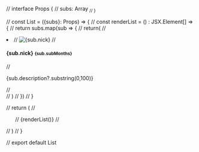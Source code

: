 // interface Props {
//     subs: Array<Sub>
// }

// const List = ({subs}: Props) => {
//   const renderList = () : JSX.Element[] => {
//     return subs.map(sub => {
//         return(
//         <li key={sub.nick}>
//           <img src={sub.avatar} alt={sub.nick} />
//           <h4>{sub.nick} <small>{sub.subMonths}</small></h4>
//           <p>{sub.description?.substring(0,100)}</p>
//         </li>
//         )
//     })
//   }

//   return (
//     <ul>
//         {renderList()}
//     </ul>
//   )
// }

// export default List
